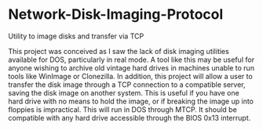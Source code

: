 # Network-Disk-Imaging-Protocol
Utility to image disks and transfer via TCP

This project was conceived as I saw the lack of disk imaging utilities available for DOS, particularly in real mode. A tool like this may be useful for anyone wishing to archive old vintage hard drives in machines unable to run tools like WinImage or Clonezilla. In addition, this project will allow a user to transfer the disk image through a TCP connection to a compatible server, saving the disk image on another system. This is useful if you have one hard drive with no means to hold the image, or if breaking the image up into floppies is impractical. This will run in DOS through MTCP. It should be compatible with any hard drive accessible through the BIOS 0x13 interrupt.

